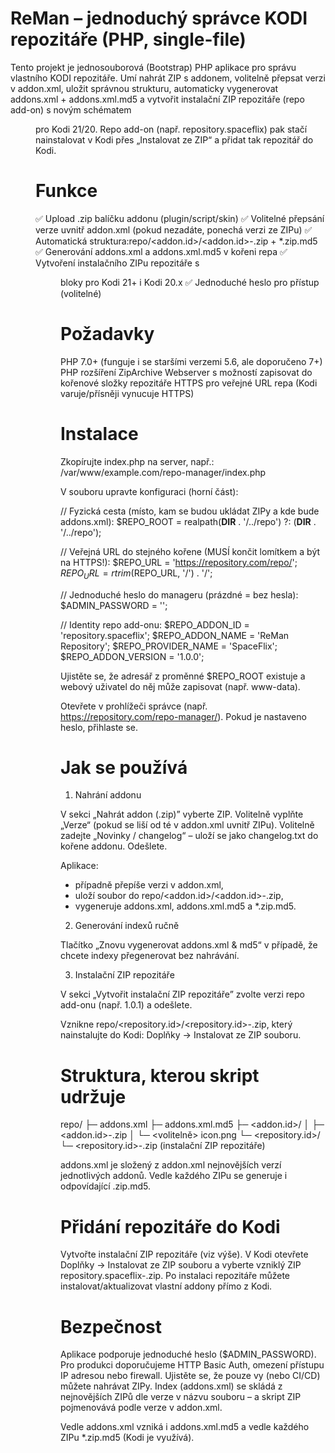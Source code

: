 # ReMan – jednoduchý správce KODI repozitáře (PHP, single-file)
Tento projekt je jednosouborová (Bootstrap) PHP aplikace pro správu vlastního KODI repozitáře.
Umí nahrát ZIP s addonem, volitelně přepsat verzi v addon.xml, uložit správnou strukturu, automaticky vygenerovat addons.xml + addons.xml.md5 a vytvořit instalační ZIP repozitáře (repo add-on) s novým schématem <dir> pro Kodi 21/20.
Repo add-on (např. repository.spaceflix) pak stačí nainstalovat v Kodi přes „Instalovat ze ZIP“ a přidat tak repozitář do Kodi.

# Funkce
✅ Upload .zip balíčku addonu (plugin/script/skin)
✅ Volitelné přepsání verze uvnitř addon.xml (pokud nezadáte, ponechá verzi ze ZIPu)
✅ Automatická struktura:repo/<addon.id>/<addon.id>-<version>.zip + *.zip.md5
✅ Generování addons.xml a addons.xml.md5 v kořeni repa
✅ Vytvoření instalačního ZIPu repozitáře s <dir> bloky pro Kodi 21+ i Kodi 20.x
✅ Jednoduché heslo pro přístup (volitelné)

# Požadavky
PHP 7.0+ (funguje i se staršími verzemi 5.6, ale doporučeno 7+)
PHP rozšíření ZipArchive
Webserver s možností zapisovat do kořenové složky repozitáře
HTTPS pro veřejné URL repa (Kodi varuje/přísněji vynucuje HTTPS)

# Instalace
Zkopírujte index.php na server, např.:
/var/www/example.com/repo-manager/index.php

V souboru upravte konfiguraci (horní část):

// Fyzická cesta (místo, kam se budou ukládat ZIPy a kde bude addons.xml):
$REPO_ROOT = realpath(__DIR__ . '/../repo') ?: (__DIR__ . '/../repo');

// Veřejná URL do stejného kořene (MUSÍ končit lomítkem a být na HTTPS!):
$REPO_URL  = 'https://repository.com/repo/';
$REPO_URL  = rtrim($REPO_URL, '/') . '/';

// Jednoduché heslo do manageru (prázdné = bez hesla):
$ADMIN_PASSWORD = '';

// Identity repo add-onu:
$REPO_ADDON_ID      = 'repository.spaceflix';
$REPO_ADDON_NAME    = 'ReMan Repository';
$REPO_PROVIDER_NAME = 'SpaceFlix';
$REPO_ADDON_VERSION = '1.0.0';

Ujistěte se, že adresář z proměnné $REPO_ROOT existuje a webový uživatel do něj může zapisovat (např. www-data).

Otevřete v prohlížeči správce (např. https://repository.com/repo-manager/).
Pokud je nastaveno heslo, přihlaste se.

# Jak se používá
1) Nahrání addonu

V sekci „Nahrát addon (.zip)” vyberte ZIP.
Volitelně vyplňte „Verze“ (pokud se liší od té v addon.xml uvnitř ZIPu).
Volitelně zadejte „Novinky / changelog“ – uloží se jako changelog.txt do kořene addonu.
Odešlete.

Aplikace:
- případně přepíše verzi v addon.xml,
- uloží soubor do repo/<addon.id>/<addon.id>-<verze>.zip,
- vygeneruje addons.xml, addons.xml.md5 a *.zip.md5.

2) Generování indexů ručně

Tlačítko „Znovu vygenerovat addons.xml & md5“ v případě, že chcete indexy přegenerovat bez nahrávání.

3) Instalační ZIP repozitáře

V sekci „Vytvořit instalační ZIP repozitáře” zvolte verzi repo add-onu (např. 1.0.1) a odešlete.

Vznikne repo/<repository.id>/<repository.id>-<verze>.zip, který nainstalujte do Kodi:
Doplňky → Instalovat ze ZIP souboru.

# Struktura, kterou skript udržuje
repo/
 ├─ addons.xml
 ├─ addons.xml.md5
 ├─ <addon.id>/
 │   ├─ <addon.id>-<verze>.zip
 │   └─ <volitelně> icon.png
 └─ <repository.id>/
     └─ <repository.id>-<verze>.zip   (instalační ZIP repozitáře)

addons.xml je složený z addon.xml nejnovějších verzí jednotlivých addonů.
Vedle každého ZIPu se generuje i odpovídající .zip.md5.

# Přidání repozitáře do Kodi
Vytvořte instalační ZIP repozitáře (viz výše).
V Kodi otevřete Doplňky → Instalovat ze ZIP souboru a vyberte vzniklý ZIP repository.spaceflix-<verze>.zip.
Po instalaci repozitáře můžete instalovat/aktualizovat vlastní addony přímo z Kodi.

# Bezpečnost

Aplikace podporuje jednoduché heslo ($ADMIN_PASSWORD).
Pro produkci doporučujeme HTTP Basic Auth, omezení přístupu IP adresou nebo firewall.
Ujistěte se, že pouze vy (nebo CI/CD) můžete nahrávat ZIPy.
Index (addons.xml) se skládá z nejnovějších ZIPů dle verze v názvu souboru – a skript ZIP pojmenovává podle verze v addon.xml.

Vedle addons.xml vzniká i addons.xml.md5 a vedle každého ZIPu *.zip.md5 (Kodi je využívá).
